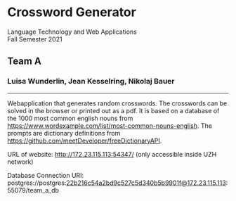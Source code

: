 # Crossword Generator

Language Technology and Web Applications  
Fall Semester 2021

## Team A
### Luisa Wunderlin, Jean Kesselring, Nikolaj Bauer

---
Webapplication that generates random crosswords. The crosswords can be solved in the browser or printed out as a pdf.
It is based on a database of the 1000 most common english nouns from https://www.wordexample.com/list/most-common-nouns-english. The prompts are dictionary definitions from https://github.com/meetDeveloper/freeDictionaryAPI.


URL of website: http://172.23.115.113:54347/
(only accessible inside UZH network)

Database Connection URI: postgres://postgres:22b216c54a2bd9c527c5d340b5b9901f@172.23.115.113:55079/team_a_db
